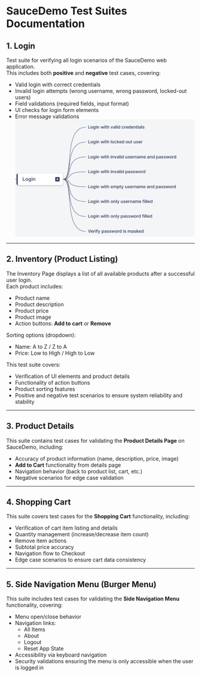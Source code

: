 # SauceDemo Test Suites Documentation

## 1. Login
Test suite for verifying all login scenarios of the SauceDemo web application.  
This includes both **positive** and **negative** test cases, covering:
- Valid login with correct credentials  
- Invalid login attempts (wrong username, wrong password, locked-out users)  
- Field validations (required fields, input format)  
- UI checks for login form elements  
- Error message validations
![Login Page Screenshot](Assets/login.png)
---

## 2. Inventory (Product Listing)
The Inventory Page displays a list of all available products after a successful user login.  
Each product includes:
- Product name  
- Product description  
- Product price  
- Product image  
- Action buttons: **Add to cart** or **Remove**  

Sorting options (dropdown):
- Name: A to Z / Z to A  
- Price: Low to High / High to Low  

This test suite covers:
- Verification of UI elements and product details  
- Functionality of action buttons  
- Product sorting features  
- Positive and negative test scenarios to ensure system reliability and stability  

---

## 3. Product Details
This suite contains test cases for validating the **Product Details Page** on SauceDemo, including:
- Accuracy of product information (name, description, price, image)  
- **Add to Cart** functionality from details page  
- Navigation behavior (back to product list, cart, etc.)  
- Negative scenarios for edge case validation  

---

## 4. Shopping Cart
This suite covers test cases for the **Shopping Cart** functionality, including:
- Verification of cart item listing and details  
- Quantity management (increase/decrease item count)  
- Remove item actions  
- Subtotal price accuracy  
- Navigation flow to Checkout  
- Edge case scenarios to ensure cart data consistency  

---

## 5. Side Navigation Menu (Burger Menu)
This suite includes test cases for validating the **Side Navigation Menu** functionality, covering:
- Menu open/close behavior  
- Navigation links:
  - All Items  
  - About  
  - Logout  
  - Reset App State  
- Accessibility via keyboard navigation  
- Security validations ensuring the menu is only accessible when the user is logged in  
